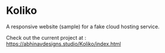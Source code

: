 # Koliko

A responsive website (sample) for a fake cloud hosting service.

Check out the current project at : <https://abhinavdesigns.studio/Koliko/index.html>
